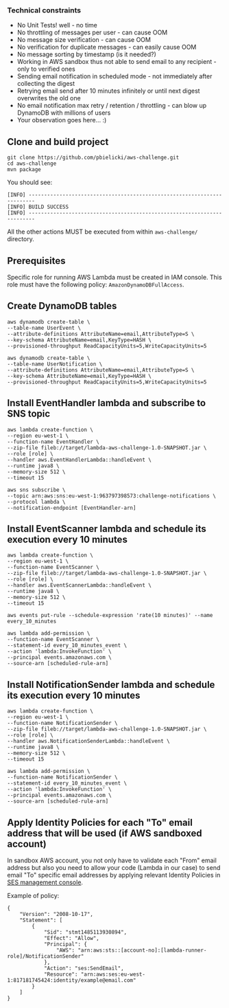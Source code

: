 ### Technical constraints

* No Unit Tests! well - no time
* No throttling of messages per user - can cause OOM
* No message size verification - can cause OOM
* No verification for duplicate messages - can easily cause OOM
* No message sorting by timestamp (is it needed?)
* Working in AWS sandbox thus not able to send email to any recipient - only to verified ones
* Sending email notification in scheduled mode - not immediately after collecting the digest
* Retrying email send after 10 minutes infinitely or until next digest overwrites the old one
* No email notification max retry / retention / throttling - can blow up DynamoDB with millions of users
* Your observation goes here... :)

## Clone and build project

~~~~
git clone https://github.com/pbielicki/aws-challenge.git
cd aws-challenge
mvn package
~~~~

You should see:

~~~~
[INFO] ------------------------------------------------------------------------
[INFO] BUILD SUCCESS
[INFO] ------------------------------------------------------------------------
~~~~

All the other actions MUST be executed from within `aws-challenge/` directory.

## Prerequisites
Specific role for running AWS Lambda must be created in IAM console. This role
must have the following policy: `AmazonDynamoDBFullAccess`.

## Create DynamoDB tables

~~~~
aws dynamodb create-table \
--table-name UserEvent \
--attribute-definitions AttributeName=email,AttributeType=S \
--key-schema AttributeName=email,KeyType=HASH \
--provisioned-throughput ReadCapacityUnits=5,WriteCapacityUnits=5
~~~~

~~~~
aws dynamodb create-table \
--table-name UserNotification \
--attribute-definitions AttributeName=email,AttributeType=S \
--key-schema AttributeName=email,KeyType=HASH \
--provisioned-throughput ReadCapacityUnits=5,WriteCapacityUnits=5
~~~~

## Install EventHandler lambda and subscribe to SNS topic

~~~~
aws lambda create-function \
--region eu-west-1 \
--function-name EventHandler \
--zip-file fileb://target/lambda-aws-challenge-1.0-SNAPSHOT.jar \
--role [role] \
--handler aws.EventHandlerLambda::handleEvent \
--runtime java8 \
--memory-size 512 \
--timeout 15
~~~~

~~~~
aws sns subscribe \
--topic arn:aws:sns:eu-west-1:963797398573:challenge-notifications \
--protocol lambda \
--notification-endpoint [EventHandler-arn]
~~~~

## Install EventScanner lambda and schedule its execution every 10 minutes

~~~~
aws lambda create-function \
--region eu-west-1 \
--function-name EventScanner \
--zip-file fileb://target/lambda-aws-challenge-1.0-SNAPSHOT.jar \
--role [role] \
--handler aws.EventScannerLambda::handleEvent \
--runtime java8 \
--memory-size 512 \
--timeout 15
~~~~

~~~~
aws events put-rule --schedule-expression 'rate(10 minutes)' --name every_10_minutes
~~~~

~~~~
aws lambda add-permission \
--function-name EventScanner \
--statement-id every_10_minutes_event \
--action 'lambda:InvokeFunction' \
--principal events.amazonaws.com \
--source-arn [scheduled-rule-arn]
~~~~

## Install NotificationSender lambda and schedule its execution every 10 minutes

~~~~
aws lambda create-function \
--region eu-west-1 \
--function-name NotificationSender \
--zip-file fileb://target/lambda-aws-challenge-1.0-SNAPSHOT.jar \
--role [role] \
--handler aws.NotificationSenderLambda::handleEvent \
--runtime java8 \
--memory-size 512 \
--timeout 15
~~~~

~~~~
aws lambda add-permission \
--function-name NotificationSender \
--statement-id every_10_minutes_event \
--action 'lambda:InvokeFunction' \
--principal events.amazonaws.com \
--source-arn [scheduled-rule-arn]
~~~~

## Apply Identity Policies for each "To" email address that will be used (if AWS sandboxed account)

In sandbox AWS account, you not only have to validate each "From" email address but also you need
to allow your code (Lambda in our case) to send email "To" specific email addresses by
applying relevant Identity Policies in [SES management console](https://console.aws.amazon.com/ses).

Example of policy:

~~~~
{
    "Version": "2008-10-17",
    "Statement": [
        {
            "Sid": "stmt1485113930894",
            "Effect": "Allow",
            "Principal": {
                "AWS": "arn:aws:sts::[account-no]:[lambda-runner-role]/NotificationSender"
            },
            "Action": "ses:SendEmail",
            "Resource": "arn:aws:ses:eu-west-1:817181745424:identity/example@email.com"
        }
    ]
}
~~~~
